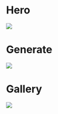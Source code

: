 <h1>Hero</h1>
<img src="https://cdn.discordapp.com/attachments/1225696176725168149/1229722952635781140/image.png?ex=6630b7bf&is=661e42bf&hm=a25767dcffb91558d1134242eef0f7db818c34a8078e3fe965dc99e639996468&">

<h1>Generate</h1>
<img src="https://cdn.discordapp.com/attachments/1225696176725168149/1229723272854110248/image.png?ex=6630b80b&is=661e430b&hm=b2020ae3ef02d4340a3a1b82d9a10e3fd136ce2978c4b0dd09465694193a8a3a&">

<h1>Gallery</h1>
<img src="[https://cdn.discordapp.com/attachments/1225696176725168149/1229723650303721492/image.png?ex=6630b865&is=661e4365&hm=b8cdb3957dd11e67e9a04e84ab3a139be7d9c00eb93febea30c41b1eb81648aa&](https://media.discordapp.net/attachments/1225696176725168149/1229723650303721492/image.png?ex=6630b865&is=661e4365&hm=b8cdb3957dd11e67e9a04e84ab3a139be7d9c00eb93febea30c41b1eb81648aa&=&format=webp&quality=lossless&width=2118&height=1212)">
